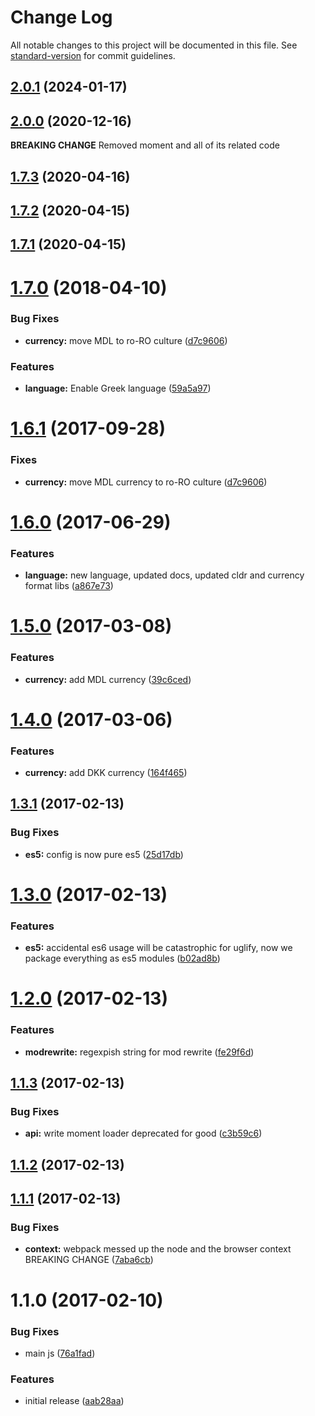 # Change Log

All notable changes to this project will be documented in this file. See [standard-version](https://github.com/conventional-changelog/standard-version) for commit guidelines.

<a name="2.0.1"></a>
## [2.0.1](https://github.com/prepair/locale-support/compare/v2.0.0...v2.0.1) (2024-01-17)



<a name="2.0.0"></a>
## [2.0.0](https://github.com/prepair/locale-support/compare/v1.7.3...v2.0.0) (2020-12-16)

**BREAKING CHANGE** Removed moment and all of its related code

<a name="1.7.3"></a>
## [1.7.3](https://github.com/prepair/locale-support/compare/v1.7.2...v1.7.3) (2020-04-16)



<a name="1.7.2"></a>
## [1.7.2](https://github.com/prepair/locale-support/compare/v1.7.1...v1.7.2) (2020-04-15)



<a name="1.7.1"></a>
## [1.7.1](https://github.com/prepair/locale-support/compare/v1.8.0...v1.7.1) (2020-04-15)



<a name="1.7.0"></a>
# [1.7.0](https://github.com/prepair/locale-support/compare/v1.6.0...v1.7.0) (2018-04-10)


### Bug Fixes

* **currency:** move MDL to ro-RO culture ([d7c9606](https://github.com/prepair/locale-support/commit/d7c9606))


### Features

* **language:** Enable Greek language ([59a5a97](https://github.com/prepair/locale-support/commit/59a5a97))



<a name="1.6.1"></a>
# [1.6.1](https://github.com/prepair/locale-support/compare/v1.6.0...v1.6.1) (2017-09-28)


### Fixes

* **currency:** move MDL currency to ro-RO culture ([d7c9606](https://github.com/prepair/locale-support/commit/d7c9606))



<a name="1.6.0"></a>
# [1.6.0](https://github.com/prepair/locale-support/compare/v1.5.0...v1.6.0) (2017-06-29)


### Features

* **language:** new language, updated docs, updated cldr and currency format libs ([a867e73](https://github.com/prepair/locale-support/commit/a867e73))



<a name="1.5.0"></a>
# [1.5.0](https://github.com/prepair/locale-support/compare/v1.4.0...v1.5.0) (2017-03-08)


### Features

* **currency:** add MDL currency ([39c6ced](https://github.com/prepair/locale-support/commit/39c6ced))



<a name="1.4.0"></a>
# [1.4.0](https://github.com/prepair/locale-support/compare/v1.3.1...v1.4.0) (2017-03-06)


### Features

* **currency:** add DKK currency ([164f465](https://github.com/prepair/locale-support/commit/164f465))



<a name="1.3.1"></a>
## [1.3.1](https://github.com/prepair/locale-support/compare/v1.3.0...v1.3.1) (2017-02-13)


### Bug Fixes

* **es5:** config is now pure es5 ([25d17db](https://github.com/prepair/locale-support/commit/25d17db))



<a name="1.3.0"></a>
# [1.3.0](https://github.com/prepair/locale-support/compare/v1.2.0...v1.3.0) (2017-02-13)


### Features

* **es5:** accidental es6 usage will be catastrophic for uglify, now we package everything as es5 modules ([b02ad8b](https://github.com/prepair/locale-support/commit/b02ad8b))



<a name="1.2.0"></a>
# [1.2.0](https://github.com/prepair/locale-support/compare/v1.1.3...v1.2.0) (2017-02-13)


### Features

* **modrewrite:** regexpish string for mod rewrite ([fe29f6d](https://github.com/prepair/locale-support/commit/fe29f6d))



<a name="1.1.3"></a>
## [1.1.3](https://github.com/prepair/locale-support/compare/v1.1.2...v1.1.3) (2017-02-13)


### Bug Fixes

* **api:** write moment loader deprecated for good ([c3b59c6](https://github.com/prepair/locale-support/commit/c3b59c6))



<a name="1.1.2"></a>
## [1.1.2](https://github.com/prepair/locale-support/compare/v1.1.1...v1.1.2) (2017-02-13)



<a name="1.1.1"></a>
## [1.1.1](https://github.com/prepair/locale-support/compare/v1.1.0...v1.1.1) (2017-02-13)


### Bug Fixes

* **context:** webpack messed up the node and the browser context BREAKING CHANGE ([7aba6cb](https://github.com/prepair/locale-support/commit/7aba6cb))



<a name="1.1.0"></a>
# 1.1.0 (2017-02-10)


### Bug Fixes

* main js ([76a1fad](https://github.com/prepair/locale-support/commit/76a1fad))


### Features

* initial release ([aab28aa](https://github.com/prepair/locale-support/commit/aab28aa))
